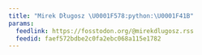 ```yaml
---
title: "Mirek Długosz \U0001F578️:python:\U0001F41B"
params:
  feedlink: https://fosstodon.org/@mirekdlugosz.rss
  feedid: faef572bdbe2c0fa2ebc068a115e1782
---
```

